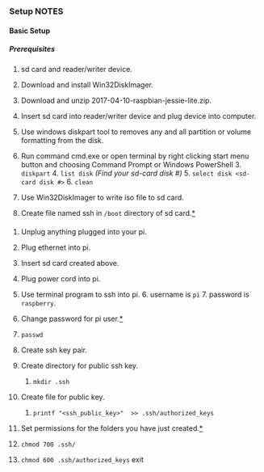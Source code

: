 ### Setup NOTES

#### Basic Setup

##### *Prerequisites*

1. sd card and reader/writer device.
1. Download and install Win32DiskImager.
2. Download and unzip 2017-04-10-raspbian-jessie-lite.zip.


1. Insert sd card into reader/writer device and plug device into computer.
2. Use windows diskpart tool to removes any and all partition or volume formatting from the disk.
3. Run command cmd.exe or open terminal by right clicking start menu button and choosing Command Prompt or Windows PowerShell
    3. ```diskpart```
    4. ```list disk``` *(Find your sd-card disk #)*
    5. ```select disk <sd-card disk #>```
    6. ```clean```
1. Use Win32DiskImager to write iso file to sd card.
2. Create file named ssh in ```/boot``` directory of sd card.[*](https://www.raspberrypi.org/forums/viewtopic.php?t=74176)

#### 
1. Unplug anything plugged into your pi.
3. Plug ethernet into pi.
4. Insert sd card created above.
5. Plug power cord into pi.
5. Use terminal program to ssh into pi.
    6. username is ```pi``` 
    7. password is ```raspberry```.
7. Change password for pi user.[*](https://www.raspberrypi.org/documentation/linux/usage/users.md)
8. ```passwd```


1. Create ssh key pair.
2. Create directory for public ssh key.
    1. ```mkdir .ssh```
3. Create file for public key.
    1. ```printf "<ssh_public_key>"  >> .ssh/authorized_keys```
4. Set permissions for the folders you have just created.[*](https://mediatemple.net/community/products/dv/204644740/using-ssh-keys-on-your-server)
1. ```chmod 700 .ssh/```
2. ```chmod 600 .ssh/authorized_keys```
exit


